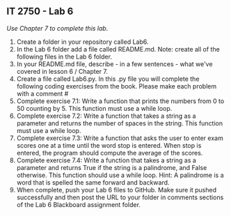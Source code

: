 ## IT 2750 - Lab 6

*Use Chapter 7 to complete this lab.*

1. Create a folder in your repository called Lab6.
2. In the Lab 6 folder add a file called README.md. Note: create all of the following files in the Lab 6 folder.
3. In your README.md file, describe - in a few sentences - what we've covered in lesson 6 / Chapter 7. 
4. Create a file called Lab6.py. In this .py file you will complete the following coding exercises from the book. Please make each problem with a comment #
5. Complete exercise 7.1: Write a function that prints the numbers from 0 to 50 counting by 5. This function must use a while loop.
6. Complete exercise 7.2: Write a function that takes a string as a parameter and returns the number of spaces in the string. This function must use a while loop.
7. Complete exercise 7.3: Write a function that asks the user to enter exam scores one at a time until the word stop is entered. When stop is entered, the program should compute the average of the scores.
6. Complete exercise 7.4: Write a function that takes a string as a parameter and returns True if the string is a palindrome, and False otherwise. This function should use a while loop. Hint: A palindrome is a word that is spelled the same forward and backward.
7. When complete, push your Lab 6 files to GitHub. Make sure it pushed successfully and then post the URL to your folder in comments sections of the Lab 6 Blackboard assignment folder.
